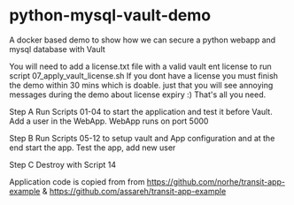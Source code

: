 # python-mysql-vault-demo
A docker based demo to show how we can secure a python webapp and mysql database with Vault

You will need to add a license.txt file with a valid vault ent license to run script 07_apply_vault_license.sh
If you dont have a license you must finish the demo within 30 mins which is doable. just that you will see annoying messages during the demo about license expiry :)
That's all you need.

Step A
Run Scripts 01-04 to start the application and test it before Vault.
Add a user in the WebApp.
WebApp runs on port 5000

Step B
Run Scripts 05-12 to setup vault and App configuration and at the end start the app.
Test the app, add new user

Step C
Destroy with Script 14


Application code is copied from  from https://github.com/norhe/transit-app-example & https://github.com/assareh/transit-app-example

